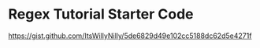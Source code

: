 # Regex Tutorial Starter Code

https://gist.github.com/ItsWillyNilly/5de6829d49e102cc5188dc62d5e4271f